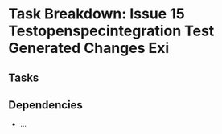 # Task Breakdown: Issue 15 Testopenspecintegration Test Generated Changes Exi

## Tasks


## Dependencies

- ...

